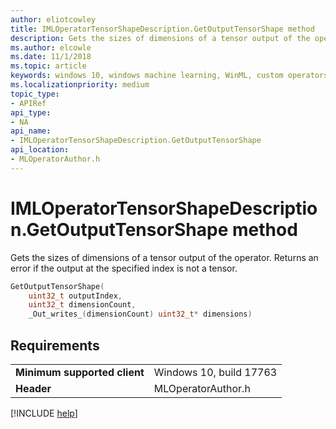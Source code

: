 ```yaml
---
author: eliotcowley
title: IMLOperatorTensorShapeDescription.GetOutputTensorShape method
description: Gets the sizes of dimensions of a tensor output of the operator.
ms.author: elcowle
ms.date: 11/1/2018
ms.topic: article
keywords: windows 10, windows machine learning, WinML, custom operators, GetOutputTensorShape
ms.localizationpriority: medium
topic_type:
- APIRef
api_type:
- NA
api_name:
- IMLOperatorTensorShapeDescription.GetOutputTensorShape
api_location:
- MLOperatorAuthor.h
---
```


# IMLOperatorTensorShapeDescription.GetOutputTensorShape method

Gets the sizes of dimensions of a tensor output of the operator. Returns an error if the output at the specified index is not a tensor.

```cpp
GetOutputTensorShape(
    uint32_t outputIndex, 
    uint32_t dimensionCount, 
    _Out_writes_(dimensionCount) uint32_t* dimensions)
```

## Requirements

| | |
|-|-|
| **Minimum supported client** | Windows 10, build 17763 |
| **Header** | MLOperatorAuthor.h |

[!INCLUDE [help](../includes/get-help.md)]
